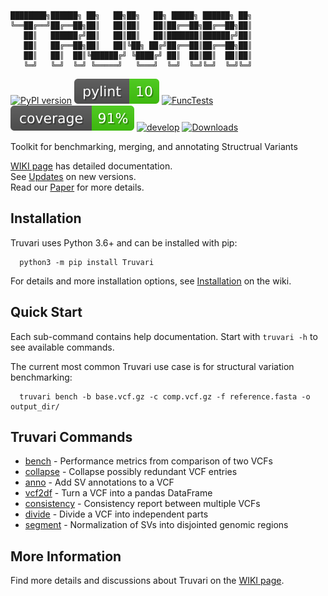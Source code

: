 ```
████████╗██████╗ ██╗   ██╗██╗   ██╗ █████╗ ██████╗ ██╗
╚══██╔══╝██╔══██╗██║   ██║██║   ██║██╔══██╗██╔══██╗██║
   ██║   ██████╔╝██║   ██║██║   ██║███████║██████╔╝██║
   ██║   ██╔══██╗██║   ██║╚██╗ ██╔╝██╔══██║██╔══██╗██║
   ██║   ██║  ██║╚██████╔╝ ╚████╔╝ ██║  ██║██║  ██║██║
   ╚═╝   ╚═╝  ╚═╝ ╚═════╝   ╚═══╝  ╚═╝  ╚═╝╚═╝  ╚═╝╚═╝
```
[![PyPI version](https://badge.fury.io/py/Truvari.svg)](https://badge.fury.io/py/Truvari)
[![pylint](imgs/pylint.svg)](https://github.com/spiralgenetics/truvari/actions/workflows/pylint.yml)
[![FuncTests](https://github.com/spiralgenetics/truvari/actions/workflows/func_tests.yml/badge.svg?branch=develop&event=push)](https://github.com/spiralgenetics/truvari/actions/workflows/func_tests.yml)
[![coverage](imgs/coverage.svg)](https://github.com/spiralgenetics/truvari/actions/workflows/func_tests.yml)
[![develop](https://img.shields.io/github/commits-since/spiralgenetics/truvari/v3.2.0)](https://github.com/spiralgenetics/truvari/commits/develop)
[![Downloads](https://pepy.tech/badge/truvari)](https://pepy.tech/project/truvari)

Toolkit for benchmarking, merging, and annotating Structrual Variants

[WIKI page](https://github.com/spiralgenetics/truvari/wiki) has detailed documentation.  
See [Updates](https://github.com/spiralgenetics/truvari/wiki/Updates) on new versions.  
Read our [Paper](https://doi.org/10.1101/2022.02.21.481353) for more details.

## Installation
Truvari uses Python 3.6+ and can be installed with pip:
```
  python3 -m pip install Truvari 
```
For details and more installation options, see [Installation](https://github.com/spiralgenetics/truvari/wiki/Installation) on the wiki.

## Quick Start

Each sub-command contains help documentation. Start with `truvari -h` to see available commands.

The current most common Truvari use case is for structural variation benchmarking:
```
  truvari bench -b base.vcf.gz -c comp.vcf.gz -f reference.fasta -o output_dir/
```
## Truvari Commands

 - [bench](https://github.com/spiralgenetics/truvari/wiki/bench) - Performance metrics from comparison of two VCFs
 - [collapse](https://github.com/spiralgenetics/truvari/wiki/collapse) - Collapse possibly redundant VCF entries
 - [anno](https://github.com/spiralgenetics/truvari/wiki/anno) - Add SV annotations to a VCF
 - [vcf2df](https://github.com/spiralgenetics/truvari/wiki/vcf2df) - Turn a VCF into a pandas DataFrame
 - [consistency](https://github.com/spiralgenetics/truvari/wiki/consistency) - Consistency report between multiple VCFs
 - [divide](https://github.com/ACEnglish/truvari/wiki/divide) - Divide a VCF into independent parts
 - [segment](https://github.com/spiralgenetics/truvari/wiki/segment) - Normalization of SVs into disjointed genomic regions

## More Information

Find more details and discussions about Truvari on the [WIKI page](https://github.com/spiralgenetics/truvari/wiki).
